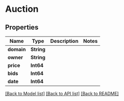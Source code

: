 # Auction

## Properties
Name | Type | Description | Notes
------------ | ------------- | ------------- | -------------
**domain** | **String** |  | 
**owner** | **String** |  | 
**price** | **Int64** |  | 
**bids** | **Int64** |  | 
**date** | **Int64** |  | 

[[Back to Model list]](../README.md#documentation-for-models) [[Back to API list]](../README.md#documentation-for-api-endpoints) [[Back to README]](../README.md)


